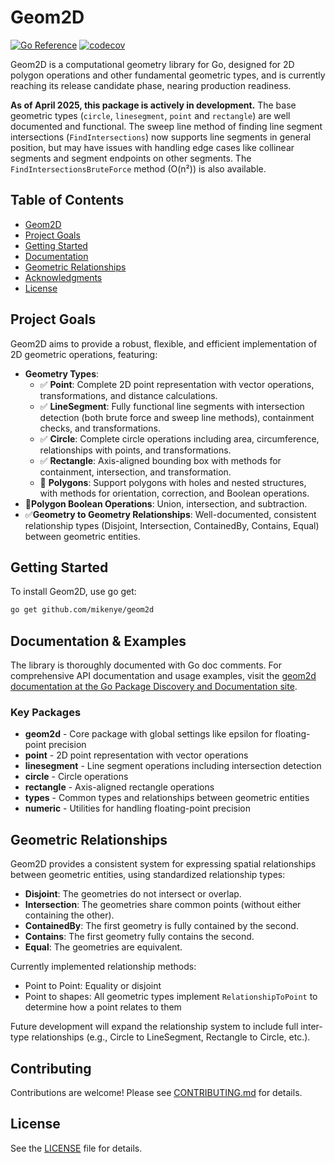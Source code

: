 # Geom2D

[![Go Reference](https://pkg.go.dev/badge/github.com/mikenye/geom2d.svg)](https://pkg.go.dev/github.com/mikenye/geom2d)
[![codecov](https://codecov.io/gh/mikenye/geom2d/graph/badge.svg?token=Z73XKN7N8D)](https://codecov.io/gh/mikenye/geom2d)

Geom2D is a computational geometry library for Go, designed for 2D polygon operations and other fundamental geometric types, and is currently reaching its release candidate phase, nearing production readiness.

**As of April 2025, this package is actively in development.** The base geometric types (`circle`, `linesegment`, `point` and `rectangle`) are well documented and functional. The sweep line method of finding line segment intersections (`FindIntersections`) now supports line segments in general position, but may have issues with handling edge cases like collinear segments and segment endpoints on other segments. The `FindIntersectionsBruteForce` method (O(n²)) is also available.

## Table of Contents
- [Geom2D](#geom2d)
- [Project Goals](#project-goals)
- [Getting Started](#getting-started)
- [Documentation](#documentation)
- [Geometric Relationships](#geometric-relationships)
- [Acknowledgments](#acknowledgments)
- [License](#license)

## Project Goals

Geom2D aims to provide a robust, flexible, and efficient implementation of 2D geometric operations, featuring:

- **Geometry Types**:
  - ✅ **Point**: Complete 2D point representation with vector operations, transformations, and distance calculations.
  - ✅ **LineSegment**: Fully functional line segments with intersection detection (both brute force and sweep line methods), containment checks, and transformations.
  - ✅ **Circle**: Complete circle operations including area, circumference, relationships with points, and transformations.
  - ✅ **Rectangle**: Axis-aligned bounding box with methods for containment, intersection, and transformation.
  - 🚧 **Polygons**: Support polygons with holes and nested structures, with methods for orientation, correction, and Boolean operations.
- 🚧**Polygon Boolean Operations**: Union, intersection, and subtraction.
- ✅**Geometry to Geometry Relationships**: Well-documented, consistent relationship types (Disjoint, Intersection, ContainedBy, Contains, Equal) between geometric entities.

## Getting Started

To install Geom2D, use go get:

```bash
go get github.com/mikenye/geom2d
```

## Documentation & Examples

The library is thoroughly documented with Go doc comments. For comprehensive API documentation and usage examples, visit the [geom2d documentation at the Go Package Discovery and Documentation site](https://pkg.go.dev/github.com/mikenye/geom2d).

### Key Packages

- **geom2d** - Core package with global settings like epsilon for floating-point precision
- **point** - 2D point representation with vector operations
- **linesegment** - Line segment operations including intersection detection
- **circle** - Circle operations
- **rectangle** - Axis-aligned rectangle operations
- **types** - Common types and relationships between geometric entities
- **numeric** - Utilities for handling floating-point precision

## Geometric Relationships

Geom2D provides a consistent system for expressing spatial relationships between geometric entities, using standardized relationship types:

- **Disjoint**: The geometries do not intersect or overlap.
- **Intersection**: The geometries share common points (without either containing the other).
- **ContainedBy**: The first geometry is fully contained by the second.
- **Contains**: The first geometry fully contains the second.
- **Equal**: The geometries are equivalent.

Currently implemented relationship methods:
- Point to Point: Equality or disjoint
- Point to shapes: All geometric types implement `RelationshipToPoint` to determine how a point relates to them

Future development will expand the relationship system to include full inter-type relationships (e.g., Circle to LineSegment, Rectangle to Circle, etc.).

## Contributing

Contributions are welcome! Please see [CONTRIBUTING.md](https://github.com/mikenye/geom2d/blob/main/CONTRIBUTING.md) for details.

## License

See the [LICENSE](https://github.com/mikenye/geom2d/blob/main/LICENSE) file for details.
